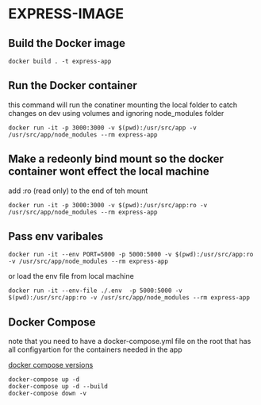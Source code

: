 # EXPRESS-IMAGE

## Build the Docker image

```shell
docker build . -t express-app
```

## Run the Docker container

this command will run the conatiner mounting the local folder to catch changes on dev using volumes and ignoring node_modules folder

```shell
docker run -it -p 3000:3000 -v $(pwd):/usr/src/app -v /usr/src/app/node_modules --rm express-app
```

## Make a redeonly bind mount so the docker container wont effect the local machine

add :ro (read only) to the end of teh mount

```shell
docker run -it -p 3000:3000 -v $(pwd):/usr/src/app:ro -v /usr/src/app/node_modules --rm express-app
```

## Pass env varibales

```shell
docker run -it --env PORT=5000 -p 5000:5000 -v $(pwd):/usr/src/app:ro -v /usr/src/app/node_modules --rm express-app
```

or load the env file from local machine

```shell
docker run -it --env-file ./.env  -p 5000:5000 -v $(pwd):/usr/src/app:ro -v /usr/src/app/node_modules --rm express-app 
```

## Docker Compose

note that you need to have a docker-compose.yml file on the root that has all configyartion for the containers needed in the app

[docker compose versions](https://docs.docker.com/compose/compose-file/compose-versioning/)

```shell
docker-compose up -d
docker-compose up -d --build
docker-compose down -v
```
